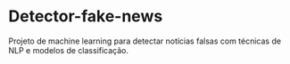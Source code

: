# Detector-fake-news
Projeto de machine learning para detectar notícias falsas com técnicas de NLP e modelos de classificação.
